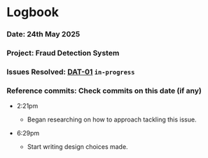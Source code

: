 # Logbook
### Date: 24th May 2025
### Project: Fraud Detection System
### Issues Resolved: [DAT-01](https://github.com/EsosaOrumwese/fraud-detection-system/issues/6) `in-progress`
### Reference commits: Check commits on this date (if any)

* 2:21pm
  * Began researching on how to approach tackling this issue.

* 6:29pm
  * Start writing design choices made.